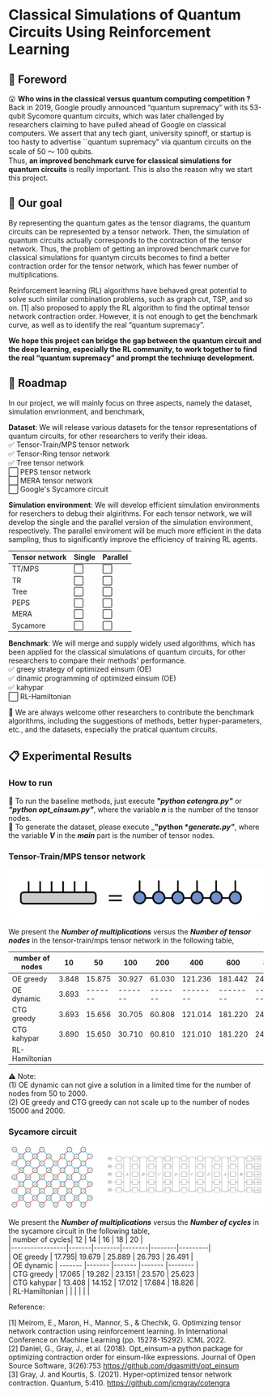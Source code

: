 # Classical Simulations of Quantum Circuits Using Reinforcement Learning
<!-- ROADMAP -->

## :pencil: Foreword   

:open_mouth: __Who wins in the classical versus quantum computing competition ?__    
Back in 2019, Google proudly announced “quantum supremacy” with its 53-qubit Sycomore quantum circuits,  which was later challenged by researchers claiming to have pulled ahead of Google on classical computers. We assert that any tech giant, university spinoff, or startup is too hasty to advertise ``quantum supremacy” via quantum circuits on the scale of 50 ～ 100 qubits.  
Thus, __an improved benchmark curve for classical simulations for quantum circuits__ is really important. This is also the reason why we start this project.    

## :dart: Our goal  

By representing the quantum gates as the tensor diagrams, the quantum circuits can be represented by a tensor network. Then, the simulation of quantum circuits actually corresponds to the contraction of the tensor network. Thus, the problem of getting an improved benchmark curve for classical simulations for quantym circuits becomes to find a better contraction order for the tensor network, which has fewer number of multiplications.   

Reinforcement learning (RL) algorithms  have behaved great potential to solve such similar combination problems, such as graph cut, TSP, and so on. [1] also proposed to apply the RL algorithm to find the optimal tensor network contraction order. However, it is not enough to get the benchmark curve, as well as to identify the real “quantum supremacy”.   

__We hope this project can bridge the gap between the quantum circuit and the deep learning, especially the RL community, to work together to find the real “quantum supremacy” and prompt the techniuqe development.__  


## :triangular_flag_on_post: Roadmap  

In our project, we will mainly focus on three aspects, namely the dataset, simulation envrionment, and benchmark,

__Dataset__: We will release various datasets for the tensor representations of quantum circuits, for other researchers to verify their ideas.  
:white_check_mark: Tensor-Train/MPS tensor network  
:white_check_mark: Tensor-Ring tensor network  
:white_check_mark: Tree tensor network  
:white_large_square: PEPS tensor network  
:white_large_square: MERA tensor network  
:white_large_square: Google's Sycamore circuit  

__Simulation environment__: We will develop efficient simulation environments for reserchers to debug their algirithms. For each tensor network, we will develop the single and the parallel version of the simulation environment, respectively. The parallel enviroment will be much more efficient in the data sampling, thus to significantly improve the efficiency of training RL agents.  

|Tensor network| Single| Parallel|   
|-----------------|-------|--------|  
|TT/MPS|:white_large_square:|:white_large_square:|  
|TR|:white_large_square:|:white_large_square:|  
|Tree|:white_large_square:|:white_large_square:|  
|PEPS|:white_large_square:|:white_large_square:|  
|MERA |:white_large_square:|:white_large_square:|  
|Sycamore|:white_large_square:|:white_large_square:|    


__Benchmark__: We will merge and supply widely used algorithms, which has been applied for the classical simulations of quantum circuits, for other researchers to compare their methods' performance.  
:white_check_mark: greey strategy of optimized einsum (OE)  
:white_check_mark: dinamic programming of optimized einsum (OE)  
:white_check_mark: kahypar    
:white_large_square: RL-Hamiltonian      

:wave: We are always welcome other researchers to contribute the benchmark algorithms, including the suggestions of methods, better hyper-parameters, etc., and the datasets, especially the pratical quantum circuits.   




## :clipboard: Experimental Results  

### How to run   
:small_orange_diamond: To run the baseline methods, just execute ___"python  cotengra.py"___ or ___"python opt_einsum.py"___, where the variable ___n___ is the number of the tensor nodes.      
:small_orange_diamond: To generate the  dataset, please execute ___"python *_generate.py"___, where the variable ___V___ in the ___main___  part is the number of tensor nodes.        

### Tensor-Train/MPS tensor network  
![TT](/mps/img/ttmps.png)    

We present the ___Number of multiplications___ versus the ___Number of tensor nodes___ in the tensor-train/mps tensor network in the following table,    

| number of nodes | 10    | 50     | 100    | 200    | 400     | 600     | 800     | 1000    | 1500    | 2000    |    
|-----------------|-------|--------|--------|--------|---------|---------|---------|---------|---------|---------|  
| OE greedy       | 3.848 | 15.875 | 30.927 | 61.030 | 121.236 | 181.442 | 241.648 | 301.854 | X       | X       |  
| OE dynamic      | 3.693 |-------|-------|-------|--------|--------|--------|--------|--------|--------|  
| CTG greedy      | 3.693 | 15.656 | 30.705 | 60.808 | 121.014 | 181.220 | 241.426 | 301.632 | X       | X       |  
| CTG kahypar     | 3.690 | 15.650 | 30.710 | 60.810 | 121.010 | 181.220 | 241.430 | 301.630 | 451.150 | 602.660 |  
| RL-Hamiltonian  |       |        |        |        |         |         |         |         |         |         |  

:warning: Note:   
(1) OE dynamic can not give a solution in a limited time for the number of nodes from 50 to 2000.  
(2) OE greedy and CTG greedy can not scale up to the number of nodes 15000 and 2000.  


### Sycamore circuit          

![Sycamore](sycamore/dataset/sycamore.png)

We present the ___Number of multiplications___ versus the ___Number of cycles___ in the sycamore circuit in the following table,    
| number of cycles| 12    | 14     | 16     | 18     | 20      |      
|-----------------|-------|--------|--------|--------|---------|  
| OE greedy       | 17.795| 19.679 | 25.889 | 26.793 | 26.491 |  
| OE dynamic      | ------- |------- |------- |------- |-------- |   
| CTG greedy      | 17.065 | 19.282 | 23.151 | 23.570 | 25.623 |    
| CTG kahypar     | 13.408 | 14.152 | 17.012 | 17.684 | 18.826 |     
| RL-Hamiltonian  |       |        |        |        |         |      


Reference:

[1] Meirom, E., Maron, H., Mannor, S., & Chechik, G. Optimizing tensor network contraction using reinforcement learning. In International Conference on Machine Learning (pp. 15278-15292). ICML 2022.  
[2] Daniel, G., Gray, J., et al. (2018). Opt_einsum-a python package for optimizing contraction order for einsum-like expressions. Journal of Open Source Software, 3(26):753 https://github.com/dgasmith/opt_einsum    
[3] Gray, J. and Kourtis, S. (2021). Hyper-optimized tensor network contraction. Quantum, 5:410. https://github.com/jcmgray/cotengra    
  